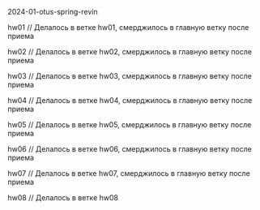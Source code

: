 2024-01-otus-spring-revin

hw01 // Делалось в ветке hw01, смерджилось в главную ветку после приема

hw02 // Делалось в ветке hw02, смерджилось в главную ветку после приема

hw03 // Делалось в ветке hw03, смерджилось в главную ветку после приема

hw04 // Делалось в ветке hw04, смерджилось в главную ветку после приема

hw05 // Делалось в ветке hw05, смерджилось в главную ветку после приема

hw06 // Делалось в ветке hw06, смерджилось в главную ветку после приема

hw07 // Делалось в ветке hw07, смерджилось в главную ветку после приема

hw08 // Делалось в ветке hw08

